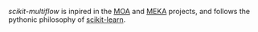 *scikit-multiflow* is inpired in the [MOA](https://moa.cms.waikato.ac.nz/) and [MEKA](http://meka.sourceforge.net/) projects, and follows the pythonic
philosophy of [scikit-learn](http://scikit-learn.org/stable/>).
